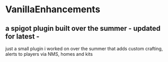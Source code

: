 # VanillaEnhancements
## a spigot plugin built over the summer - updated for latest - 

just a small plugin i worked on over the summer that adds custom crafting, alerts to players via NMS, homes and kits
